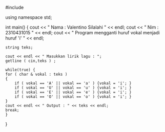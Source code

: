 #include <iostream>

using namespace std;

int main()
{
    cout << " Nama : Valentino Silalahi " << endl;
    cout << " Nim  : 2310431015 " << endl;
    cout << " Program mengganti huruf vokal menjadi huruf 'i' " << endl;

    string teks;

    cout << endl << " Masukkan lirik lagu : ";
    getline ( cin,teks ) ;

    while(true) {
    for ( char & vokal : teks )
    {
        if ( vokal == 'A' || vokal == 'a' ) {vokal = 'i'; }
        if ( vokal == 'U' || vokal == 'u' ) {vokal = 'i'; }
        if ( vokal == 'E' || vokal == 'e' ) {vokal = 'i'; }
        if ( vokal == 'O' || vokal == 'o' ) {vokal = 'i'; }
    }
    cout << endl << " Output : " << teks << endl;
    break;
    }
}
